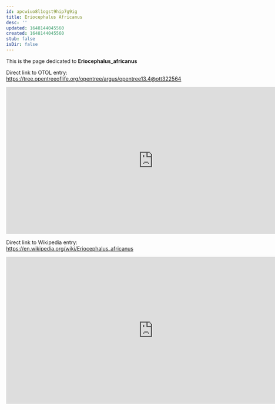 ```yaml
---
id: apcwiuo8l1ogst9hip7g9ig
title: Eriocephalus Africanus
desc: ''
updated: 1648144045560
created: 1648144045560
stub: false
isDir: false
---
```

This is the page dedicated to **Eriocephalus_africanus**


Direct link to OTOL entry: https://tree.opentreeoflife.org/opentree/argus/opentree13.4@ott322564



<html>
    <body>
    <iframe src="https://tree.opentreeoflife.org/opentree/argus/opentree13.4@ott322564"
    width="800" height="400" frameborder="0" allowfullscreen> </iframe>
    </body>
</html>
    


Direct link to Wikipedia entry: https://en.wikipedia.org/wiki/Eriocephalus_africanus



<html>
    <body>
    <iframe src="https://en.wikipedia.org/wiki/Eriocephalus_africanus"
    width="800" height="400" frameborder="0" allowfullscreen> </iframe>
    </body>
</html>
    
